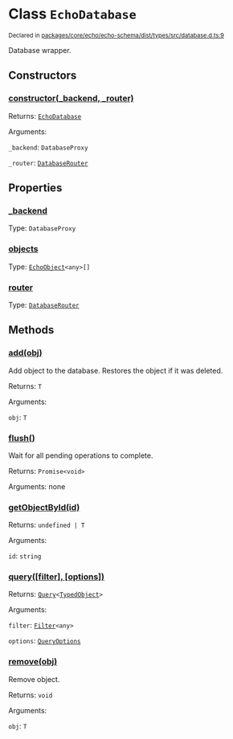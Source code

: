 # Class `EchoDatabase`
<sub>Declared in [packages/core/echo/echo-schema/dist/types/src/database.d.ts:9]()</sub>


Database wrapper.


## Constructors
### [constructor(_backend, _router)]()



Returns: <code>[EchoDatabase](/api/@dxos/react-client/classes/EchoDatabase)</code>

Arguments: 

`_backend`: <code>DatabaseProxy</code>

`_router`: <code>[DatabaseRouter](/api/@dxos/react-client/classes/DatabaseRouter)</code>


## Properties
### [_backend]()
Type: <code>DatabaseProxy</code>

### [objects]()
Type: <code>[EchoObject](/api/@dxos/react-client/classes/EchoObject)&lt;any&gt;[]</code>

### [router]()
Type: <code>[DatabaseRouter](/api/@dxos/react-client/classes/DatabaseRouter)</code>


## Methods
### [add(obj)]()



Add object to the database.
Restores the object if it was deleted.


Returns: <code>T</code>

Arguments: 

`obj`: <code>T</code>

### [flush()]()



Wait for all pending operations to complete.


Returns: <code>Promise&lt;void&gt;</code>

Arguments: none

### [getObjectById(id)]()



Returns: <code>undefined | T</code>

Arguments: 

`id`: <code>string</code>

### [query(\[filter\], \[options\])]()



Returns: <code>[Query](/api/@dxos/react-client/classes/Query)&lt;[TypedObject](/api/@dxos/react-client/values#TypedObject)&gt;</code>

Arguments: 

`filter`: <code>[Filter](/api/@dxos/react-client/types/Filter)&lt;any&gt;</code>

`options`: <code>[QueryOptions](/api/@dxos/react-client/types/QueryOptions)</code>

### [remove(obj)]()



Remove object.


Returns: <code>void</code>

Arguments: 

`obj`: <code>T</code>

